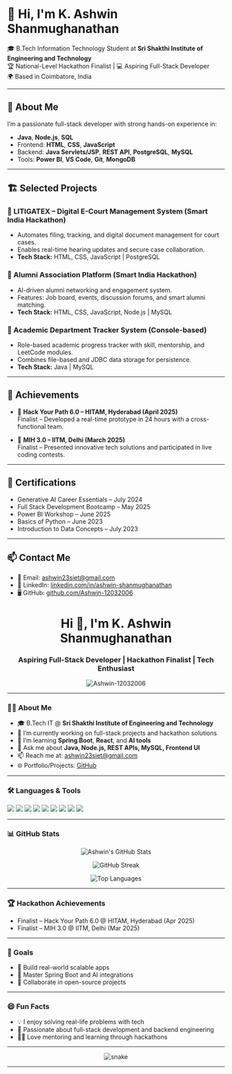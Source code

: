 # 👋 Hi, I'm K. Ashwin Shanmughanathan

🎓 B.Tech Information Technology Student at **Sri Shakthi Institute of Engineering and Technology**  
🏆 National-Level Hackathon Finalist | 💻 Aspiring Full-Stack Developer  
🌍 Based in Coimbatore, India

---

## 🚀 About Me

I’m a passionate full-stack developer with strong hands-on experience in:

- **Java**, **Node.js**, **SQL**
- Frontend: **HTML**, **CSS**, **JavaScript**
- Backend: **Java Servlets/JSP**, **REST API**, **PostgreSQL**, **MySQL**
- Tools: **Power BI**, **VS Code**, **Git**, **MongoDB**

---

## 🏗️ Selected Projects

### 🔹 LITIGATEX – Digital E-Court Management System (Smart India Hackathon)
- Automates filing, tracking, and digital document management for court cases.
- Enables real-time hearing updates and secure case collaboration.
- **Tech Stack:** HTML, CSS, JavaScript | PostgreSQL

### 🔹 Alumni Association Platform (Smart India Hackathon)
- AI-driven alumni networking and engagement system.
- Features: Job board, events, discussion forums, and smart alumni matching.
- **Tech Stack:** HTML, CSS, JavaScript, Node.js | MySQL

### 🔹 Academic Department Tracker System (Console-based)
- Role-based academic progress tracker with skill, mentorship, and LeetCode modules.
- Combines file-based and JDBC data storage for persistence.
- **Tech Stack:** Java | MySQL

---

## 🏅 Achievements

- 🥇 **Hack Your Path 6.0 – HITAM, Hyderabad (April 2025)**  
  Finalist – Developed a real-time prototype in 24 hours with a cross-functional team.

- 🥇 **MIH 3.0 – IITM, Delhi (March 2025)**  
  Finalist – Presented innovative tech solutions and participated in live coding contests.

---

## 📜 Certifications

- Generative AI Career Essentials – July 2024  
- Full Stack Development Bootcamp – May 2025  
- Power BI Workshop – June 2025  
- Basics of Python – June 2023  
- Introduction to Data Concepts – July 2023  

---

## 📫 Contact Me

- 📧 Email: [ashwin23siet@gmail.com](mailto:ashwin23siet@gmail.com)  
- 🔗 LinkedIn: [linkedin.com/in/ashwin-shanmughanathan](https://linkedin.com/in/ashwin-shanmughanathan)  
- 🖥️ GitHub: [github.com/Ashwin-12032006](https://github.com/Ashwin-12032006)





<h1 align="center">Hi 👋, I'm K. Ashwin Shanmughanathan</h1>
<h3 align="center">Aspiring Full-Stack Developer | Hackathon Finalist | Tech Enthusiast</h3>

<p align="center">
  <img src="https://komarev.com/ghpvc/?username=Ashwin-12032006&label=Profile%20views&color=0e75b6&style=flat" alt="Ashwin-12032006" />
</p>

---

### 🧑‍💻 About Me

- 🎓 B.Tech IT @ **Sri Shakthi Institute of Engineering and Technology**
- 🔭 I’m currently working on full-stack projects and hackathon solutions
- 🌱 I’m learning **Spring Boot**, **React**, and **AI tools**
- 💬 Ask me about **Java, Node.js, REST APIs, MySQL, Frontend UI**
- 📫 Reach me at: [ashwin23siet@gmail.com](mailto:ashwin23siet@gmail.com)
- 🌐 Portfolio/Projects: [GitHub](https://github.com/Ashwin-12032006)

---

### 🛠️ Languages & Tools

<p align="left">
  <img src="https://img.shields.io/badge/Java-ED8B00?style=flat&logo=java&logoColor=white" />
  <img src="https://img.shields.io/badge/Node.js-339933?style=flat&logo=nodedotjs&logoColor=white" />
  <img src="https://img.shields.io/badge/HTML5-e34c26?style=flat&logo=html5&logoColor=white" />
  <img src="https://img.shields.io/badge/CSS3-1572B6?style=flat&logo=css3&logoColor=white" />
  <img src="https://img.shields.io/badge/JavaScript-F7DF1E?style=flat&logo=javascript&logoColor=black" />
  <img src="https://img.shields.io/badge/MySQL-00758F?style=flat&logo=mysql&logoColor=white" />
  <img src="https://img.shields.io/badge/MongoDB-4EA94B?style=flat&logo=mongodb&logoColor=white" />
  <img src="https://img.shields.io/badge/Git-F05032?style=flat&logo=git&logoColor=white" />
  <img src="https://img.shields.io/badge/VSCode-007ACC?style=flat&logo=visual-studio-code&logoColor=white" />
</p>

---

### 📊 GitHub Stats

<p align="center">
  <img src="https://github-readme-stats.vercel.app/api?username=Ashwin-12032006&show_icons=true&theme=radical" alt="Ashwin's GitHub Stats" />
</p>

<p align="center">
  <img src="https://github-readme-streak-stats.herokuapp.com/?user=Ashwin-12032006&theme=tokyonight" alt="GitHub Streak" />
</p>

<p align="center">
  <img src="https://github-readme-stats.vercel.app/api/top-langs/?username=Ashwin-12032006&layout=compact&theme=vision-friendly-dark" alt="Top Languages" />
</p>

---

### 🏆 Hackathon Achievements

- Finalist – Hack Your Path 6.0 @ HITAM, Hyderabad (Apr 2025)
- Finalist – MIH 3.0 @ IITM, Delhi (Mar 2025)

---

### 🎯 Goals

- 🚀 Build real-world scalable apps
- 🧠 Master Spring Boot and AI integrations
- 🤝 Collaborate in open-source projects

---

### 😄 Fun Facts

- 💡 I enjoy solving real-life problems with tech
- 🧩 Passionate about full-stack development and backend engineering
- 🧑‍🏫 Love mentoring and learning through hackathons

---

<p align="center">
  <img src="https://raw.githubusercontent.com/ashwin-12032006/ashwin-12032006/output/github-contribution-grid-snake.svg" alt="snake" />
</p>

---

<!-- For contribution snake animation, use GitHub Action: https://github.com/Platane/snk -->


